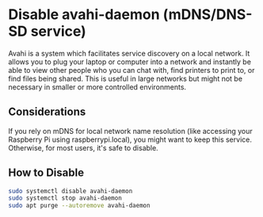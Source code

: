 # Disable avahi-daemon (mDNS/DNS-SD service)

Avahi is a system which facilitates service discovery on a local network. It allows you to plug your laptop or computer into a network and instantly be able to view other people who you can chat with, find printers to print to, or find files being shared. This is useful in large networks but might not be necessary in smaller or more controlled environments.

## Considerations

If you rely on mDNS for local network name resolution (like accessing your Raspberry Pi using raspberrypi.local), you might want to keep this service. Otherwise, for most users, it's safe to disable.

## How to Disable

```sh
sudo systemctl disable avahi-daemon
sudo systemctl stop avahi-daemon
sudo apt purge --autoremove avahi-daemon
```
